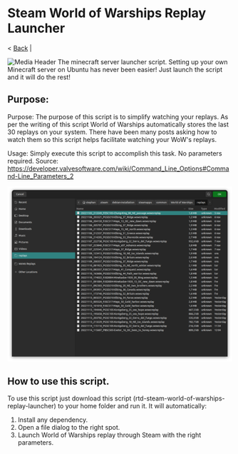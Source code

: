 # Steam World of Warships Replay Launcher
< [Back](https://github.com/vonschutter/RTD-Setup/blob/main/README.md) |

![Media Header](media_files/header.jpg "Executing the Script")
The minecraft server launcher script. Setting up your own Minecraft server on Ubuntu has never been easier! Just launch the script and it will do the rest!

## Purpose:
Purpose: The purpose of this script is to simplify watching your replays.
As per the writing of this script World of Warships automatically stores the last 30
replays on your system. There have been many posts asking how to watch them so this
script helps facilitate watching your WoW's replays.

Usage:	Simply execute this script to accomplish this task. No parameters required.
Source: https://developer.valvesoftware.com/wiki/Command_Line_Options#Command-Line_Parameters_2

![Screenshot](media_files/screenshot.png "Executing the Script")



## How to use this script.
To use this script just download this script (rtd-steam-world-of-warships-replay-launcher)
to your home folder and run it. It will automatically:

1. Install any dependency.
2. Open a file dialog to the right spot.
3. Launch World of Warships replay through Steam with the right parameters.


